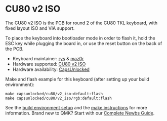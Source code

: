 # CU80 v2 ISO

The CU80 v2 ISO is the PCB for round 2 of the CU80 TKL keyboard, with fixed layout ISO and VIA support.

To place the keyboard into bootloader mode in order to flash it, hold the ESC key while plugging the board in, or use the reset button on the back of the PCB.

* Keyboard maintainer: [rys](https://github.com/rys) & [maz0r](https://github.com/maz0r)
* Hardware supported: [CU80 v2 ISO](https://imgur.com/yMZMt6j)
* Hardware availability: [CapsUnlocked](https://caps-unlocked.com/cu80-round-2/)

Make and flash example for this keyboard (after setting up your build environment):

    make capsunlocked/cu80/v2_iso:default:flash
    make capsunlocked/cu80/v2_iso/rgb:default:flash
    
See the [build environment setup](https://docs.qmk.fm/#/getting_started_build_tools) and the [make instructions](https://docs.qmk.fm/#/getting_started_make_guide) for more information. Brand new to QMK? Start with our [Complete Newbs Guide](https://docs.qmk.fm/#/newbs).
